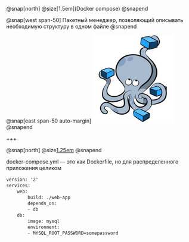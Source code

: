 @snap[north]
@size[1.5em](Docker compose)
@snapend

@snap[west span-50]
Пакетный менеджер, позволяющий описывать необходимую структуру в одном файле
@snapend

@snap[east span-50 auto-margin]
![container](images/compose-logo.jpg)
@snapend

+++

@snap[north]
@size[1.25em](docker-compose.yml)
@snapend

docker-compose.yml — это как Dockerfile, но для распределенного приложения целиком

```
version: '2'
services:
    web:
        build: ./web-app
        depends_on: 
        - db
    db:
        image: mysql
        environment:
        - MYSQL_ROOT_PASSWORD=somepassword
```
